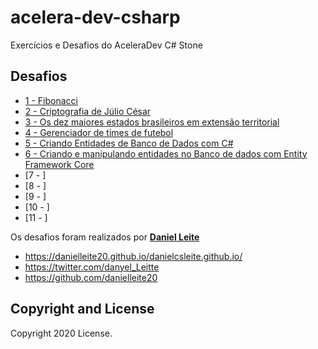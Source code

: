 # acelera-dev-csharp
 Exercícios e Desafios do AceleraDev C# Stone

## Desafios
 * [1 - Fibonacci](módulo1) 
 * [2 - Criptografia de Júlio César](módulo1)
 * [3 - Os dez maiores estados brasileiros em extensão territorial](módulo2)
 * [4 - Gerenciador de times de futebol](módulo3)
 * [5 - Criando Entidades de Banco de Dados com C#](módulo4)
 * [6 - Criando e manipulando entidades no Banco de dados com Entity Framework Core](módulo5)
 * [7 - ]
 * [8 - ]
 * [9 - ]
 * [10 - ]
 * [11 - ]




Os desafios foram realizados por **[Daniel Leite](https://danielleite20.github.io/danielcsleite.github.io/)**

* https://danielleite20.github.io/danielcsleite.github.io/
* https://twitter.com/danyel_Leitte
* https://github.com/danielleite20

## Copyright and License

Copyright 2020 License.